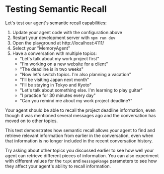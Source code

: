 # Testing Semantic Recall

Let's test our agent's semantic recall capabilities:

1. Update your agent code with the configuration above
2. Restart your development server with `npm run dev`
3. Open the playground at http://localhost:4111/
4. Select your "MemoryAgent"
5. Have a conversation with multiple topics:
   - "Let's talk about my work project first"
   - "I'm working on a new website for a client"
   - "The deadline is in two weeks"
   - "Now let's switch topics. I'm also planning a vacation"
   - "I'll be visiting Japan next month"
   - "I'll be staying in Tokyo and Kyoto"
   - "Let's talk about something else. I'm learning to play guitar"
   - "I practice for 30 minutes every day"
   - "Can you remind me about my work project deadline?"

Your agent should be able to recall the project deadline information, even though it was mentioned several messages ago and the conversation has moved on to other topics.

This test demonstrates how semantic recall allows your agent to find and retrieve relevant information from earlier in the conversation, even when that information is no longer included in the recent conversation history.

Try asking about other topics you discussed earlier to see how well your agent can retrieve different pieces of information. You can also experiment with different values for the `topK` and `messageRange` parameters to see how they affect your agent's ability to recall information.
